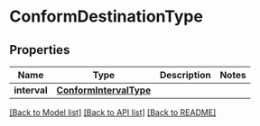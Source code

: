 # ConformDestinationType

## Properties
Name | Type | Description | Notes
------------ | ------------- | ------------- | -------------
**interval** | [**ConformIntervalType**](ConformIntervalType.md) |  | 

[[Back to Model list]](../README.md#documentation-for-models) [[Back to API list]](../README.md#documentation-for-api-endpoints) [[Back to README]](../README.md)


